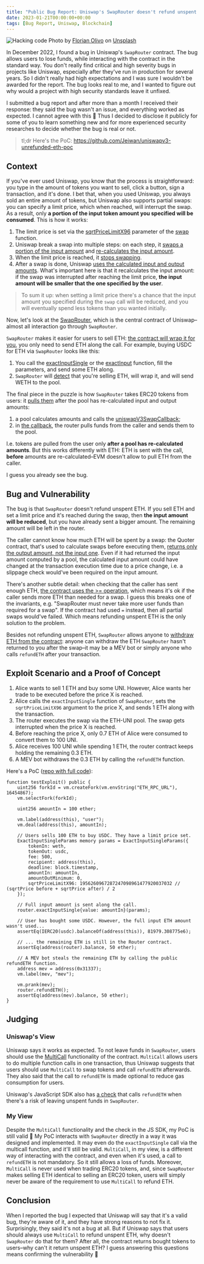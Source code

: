 ```yaml
---
title: "Public Bug Report: Uniswap's SwapRouter doesn't refund unspent ETH in partial swaps"
date: 2023-01-21T00:00:00+00:00
tags: [Bug Report, Uniswap, Blockchain]
---
```


![Hacking code](/images/florian-olivo-4hbJ-eymZ1o-unsplash.jpg)
Photo by
[Florian Olivo](https://unsplash.com/es/@florianolv?utm_source=unsplash&utm_medium=referral&utm_content=creditCopyText)
on [Unsplash](https://unsplash.com/photos/4hbJ-eymZ1o?utm_source=unsplash&utm_medium=referral&utm_content=creditCopyText)

In December 2022, I found a bug in Uniswap's `SwapRouter` contract. The bug allows users to lose funds, while interacting with the contract in the standard way. You don't really find critical and high severity bugs in projects like Uniswap, especially after they've run in production for several years. So I didn't really had high expectations and I was sure I wouldn't be awarded for the report. The bug looks real to me, and I wanted to figure out why would a project with high security standards leave it unfixed.

I submitted a bug report and after more than a month I received their response: they said the bug wasn't an issue, and everything worked as expected. I cannot agree with this 🙂 Thus I decided to disclose it publicly for some of you to learn something new and for more experienced security researches to decide whether the bug is real or not.

> tl;dr Here's the PoC: https://github.com/Jeiwan/uniswapv3-unrefunded-eth-poc

## Context
If you've ever used Uniswap, you know that the process is straightforward: you type in the amount of tokens you want to sell, click a button, sign a transaction, and it's done. I bet that, when you used Uniswap, you always sold an entire amount of tokens, but Uniswap also supports partial swaps: you can specify a limit price, which when reached, will interrupt the swap. As a result, only **a portion of the input token amount you specified will be consumed**. This is how it works:
1. The limit price is set via the [sqrtPriceLimitX96](https://github.com/Uniswap/v3-core/blob/05c10bf6d547d6121622ac51c457f93775e1df09/contracts/UniswapV3Pool.sol#L605) parameter of the [swap](https://github.com/Uniswap/v3-core/blob/05c10bf6d547d6121622ac51c457f93775e1df09/contracts/UniswapV3Pool.sol#L605) function.
1. Uniswap break a swap into multiple steps: on each step, it [swaps a portion of the input amount](https://github.com/Uniswap/v3-core/blob/05c10bf6d547d6121622ac51c457f93775e1df09/contracts/UniswapV3Pool.sol#L666-L674) and [re-calculates the input amount](https://github.com/Uniswap/v3-core/blob/05c10bf6d547d6121622ac51c457f93775e1df09/contracts/UniswapV3Pool.sol#L676-L682).
1. When the limit price is reached, it [stops swapping](https://github.com/Uniswap/v3-core/blob/05c10bf6d547d6121622ac51c457f93775e1df09/contracts/UniswapV3Pool.sol#L644).
1. After a swap is done, Uniswap [uses the calculated input and output amounts](https://github.com/Uniswap/v3-core/blob/05c10bf6d547d6121622ac51c457f93775e1df09/contracts/UniswapV3Pool.sol#L768-L770). What's important here is that it recalculates the input amount: if the swap was interrupted after reaching the limit price, **the input amount will be smaller that the one specified by the user**.

> To sum it up: when setting a limit price there's a chance that the input amount you specified during the `swap` call will be reduced, and you will eventually spend less tokens than you wanted initially.

Now, let's look at the [SwapRouter](https://github.com/Uniswap/v3-periphery/blob/6cce88e63e176af1ddb6cc56e029110289622317/contracts/SwapRouter.sol), which is the central contract of Uniswap–almost all interaction go through `SwapRouter`.

`SwapRouter` makes it easier for users to sell ETH: [the contract will wrap it for you](https://github.com/Uniswap/v3-periphery/blob/22bce38f7aca940212964bdfdf319b94ead9c3a8/contracts/base/PeripheryPayments.sol#L58-L61), you only need to send ETH along the call. For example, buying USDC for ETH via `SwapRouter` looks like this:
1. You call the [exactInputSingle](https://github.com/Uniswap/v3-periphery/blob/6cce88e63e176af1ddb6cc56e029110289622317/contracts/SwapRouter.sol#L115) or the [exactInput](https://github.com/Uniswap/v3-periphery/blob/6cce88e63e176af1ddb6cc56e029110289622317/contracts/SwapRouter.sol#L132) function, fill the parameters, and send some ETH along.
1. `SwapRouter` will [detect](https://github.com/Uniswap/v3-periphery/blob/22bce38f7aca940212964bdfdf319b94ead9c3a8/contracts/base/PeripheryPayments.sol#L58-L61) that you're selling ETH, will wrap it, and will send WETH to the pool.

The final piece in the puzzle is how `SwapRouter` takes ERC20 tokens from users: it [pulls them](https://github.com/Uniswap/v3-periphery/blob/22bce38f7aca940212964bdfdf319b94ead9c3a8/contracts/base/PeripheryPayments.sol#L66-L67) after the pool has re-calculated input and output amounts:
1. a pool calculates amounts and calls the [uniswapV3SwapCallback](https://github.com/Uniswap/v3-core/blob/05c10bf6d547d6121622ac51c457f93775e1df09/contracts/UniswapV3Pool.sol#L773-L785);
1. in [the callback](https://github.com/Uniswap/v3-periphery/blob/6cce88e63e176af1ddb6cc56e029110289622317/contracts/SwapRouter.sol#L57-L84), the router pulls funds from the caller and sends them to the pool.

I.e. tokens are pulled from the user only **after a pool has re-calculated amounts**. But this works differently with ETH: ETH is sent with the call, **before** amounts are re-calculated–EVM doesn't allow to pull ETH from the caller.

I guess you already see the bug.

## Bug and Vulnerability
The bug is that `SwapRouter` doesn't refund unspent ETH. If you sell ETH and set a limit price and it's reached during the swap, then **the input amount will be reduced**, but you have already sent a bigger amount. The remaining amount will be left in the router.

The caller cannot know how much ETH will be spent by a swap: the Quoter contract, that's used to calculate swaps before executing them, [returns only the output amount, not the input one](https://github.com/Uniswap/v3-periphery/blob/6cce88e63e176af1ddb6cc56e029110289622317/contracts/lens/QuoterV2.sol#L127). Even if it had returned the input amount computed by a pool, the calculated input amount could have changed at the transaction execution time due to a price change, i.e. a slippage check would've been required on the input amount.

There's another subtle detail: when checking that the caller has sent enough ETH, [the contract uses the >= operation](https://github.com/Uniswap/v3-periphery/blob/22bce38f7aca940212964bdfdf319b94ead9c3a8/contracts/base/PeripheryPayments.sol#L58), which means it's ok if the caller sends more ETH than needed for a swap. I guess this breaks one of the invariants, e.g. "SwapRouter must never take more user funds than required for a swap". If the contract had used `=` instead, then all partial swaps would've failed. Which means refunding unspent ETH is the only solution to the problem.

Besides not refunding unspent ETH, `SwapRouter` allows anyone to [withdraw ETH from the contract](https://github.com/Uniswap/v3-periphery/blob/22bce38f7aca940212964bdfdf319b94ead9c3a8/contracts/base/PeripheryPayments.sol#L44-L46): anyone can withdraw the ETH `SwapRouter` hasn't returned to you after the swap–it may be a MEV bot or simply anyone who calls `refundETH` after your transaction.

## Exploit Scenario and a Proof of Concept
1. Alice wants to sell 1 ETH and buy some UNI. However, Alice wants her trade to be executed before the price X is reached.
2. Alice calls the `exactInputSingle` function of `SwapRouter`, sets the `sqrtPriceLimitX96` argument to the price X, and sends 1 ETH along with the transaction.
3. The router executes the swap via the ETH-UNI pool. The swap gets interrupted when the price X is reached.
4. Before reaching the price X, only 0.7 ETH of Alice were consumed to convert them to 100 UNI.
5. Alice receives 100 UNI while spending 1 ETH, the router contract keeps holding the remaining 0.3 ETH.
6. A MEV bot withdraws the 0.3 ETH by calling the `refundETH` function.

Here's a PoC ([repo with full code](https://github.com/Jeiwan/uniswapv3-unrefunded-eth-poc)):
```solidity
function testExploit() public {
    uint256 forkId = vm.createFork(vm.envString("ETH_RPC_URL"), 16454867);
    vm.selectFork(forkId);

    uint256 amountIn = 100 ether;

    vm.label(address(this), "user");
    vm.deal(address(this), amountIn);

    // Users sells 100 ETH to buy USDC. They have a limit price set.
    ExactInputSingleParams memory params = ExactInputSingleParams({
        tokenIn: weth,
        tokenOut: usdc,
        fee: 500,
        recipient: address(this),
        deadline: block.timestamp,
        amountIn: amountIn,
        amountOutMinimum: 0,
        sqrtPriceLimitX96: 1956260967287247098961477920037032 // (sqrtPrice before + sqrtPrice after) / 2
    });

    // Full input amount is sent along the call.
    router.exactInputSingle{value: amountIn}(params);

    // User has bought some USDC. However, the full input ETH amount wasn't used...
    assertEq(IERC20(usdc).balanceOf(address(this)), 81979.308775e6);

    // ... the remaining ETH is still in the Router contract.
    assertEq(address(router).balance, 50 ether);

    // A MEV bot steals the remaining ETH by calling the public refundETH function.
    address mev = address(0x31337);
    vm.label(mev, "mev");

    vm.prank(mev);
    router.refundETH();
    assertEq(address(mev).balance, 50 ether);
}
```

## Judging
### Uniswap's View
Uniswap says it works as expected. To not leave funds in `SwapRouter`, users should use the [MultiCall](https://github.com/Uniswap/v3-periphery/blob/6cce88e63e176af1ddb6cc56e029110289622317/contracts/base/Multicall.sol) functionality of the contract. `MultiCall` allows users to do multiple function calls in one transaction, thus Uniswap suggests that users should use `MultiCall` to swap tokens and call `refundETH` afterwards. They also said that the call to `refundETH` is made optional to reduce gas consumption for users.

Uniswap's JavaScript SDK also has [a check](https://github.com/Uniswap/router-sdk/blob/d8eed164e6c79519983844ca8b6a3fc24ebcb8f8/src/swapRouter.ts#L543-L547) that calls `refundETH` when there's a risk of leaving unspent funds in `SwapRouter`.

### My View
Despite the `MultiCall` functionality and the check in the JS SDK, my PoC is still valid 🙂 My PoC interacts with `SwapRouter` directly in a way it was designed and implemented. It may even do the `exactInputSingle` call via the multicall function, and it'll still be valid. `MultiCall`, in my view, is a different way of interacting with the contract, and even when it's used, a call to `refundETH` is not mandatory. So it still allows a loss of funds. Moreover, `MultiCall` is never used when trading ERC20 tokens, and, since `SwapRouter` makes selling ETH identical to selling an ERC20 token, users will simply never be aware of the requirement to use `MultiCall` to refund ETH.

## Conclusion
When I reported the bug I expected that Uniswap will say that it's a valid bug, they're aware of it, and they have strong reasons to not fix it. Surprisingly, they said it's not a bug at all. But if Uniswap says that users should always use `MultiCall` to refund unspent ETH, why doesn't `SwapRouter` do that for them? After all, the contract returns bought tokens to users–why can't it return unspent ETH? I guess answering this questions means confirming the vulnerability 🙂
